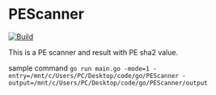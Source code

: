 # PEScanner

[![Build](https://github.com/petershen0307/PEScanner/actions/workflows/build.yml/badge.svg)](https://github.com/petershen0307/PEScanner/actions/workflows/build.yml)

This is a PE scanner and result with PE sha2 value.

sample command
`go run main.go -mode=1 -entry=/mnt/c/Users/PC/Desktop/code/go/PEScanner -output=/mnt/c/Users/PC/Desktop/code/go/PEScanner/output`
